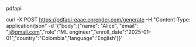 pdfapi

curl -X POST https://pdfapi-eaae.onrender.com/generate   -H "Content-Type: application/json"   -d '{"body":{"name": "Alice", "email": "j@gmail.com","role":"ML engineer","enroll_date":"2025-01-01","country":"Colombia","language":'English'}}'
